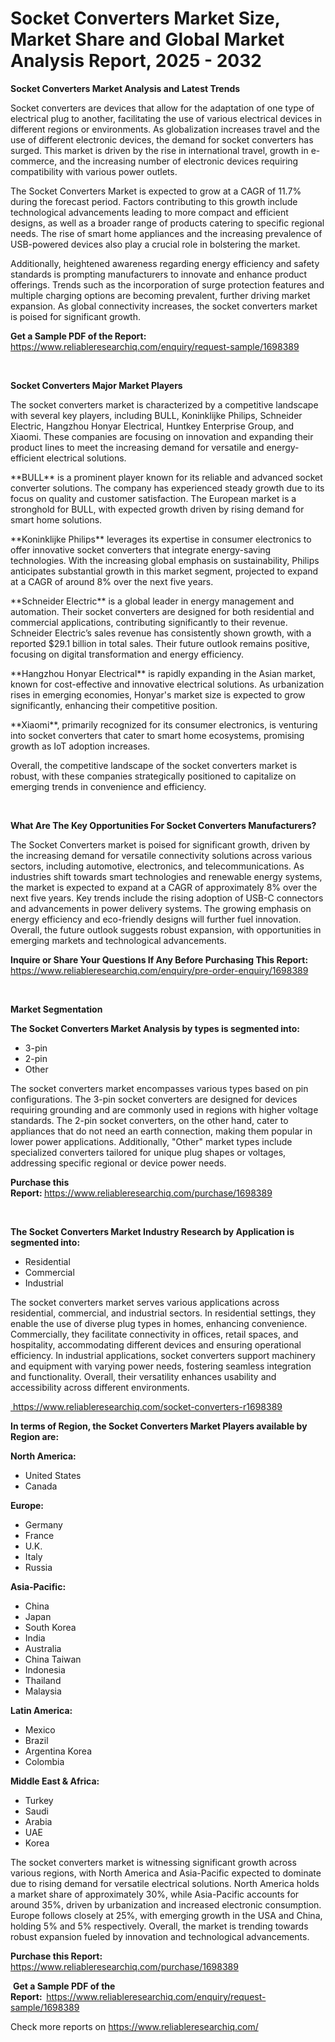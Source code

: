 <p><h1>Socket Converters Market Size, Market Share and Global Market Analysis Report, 2025 - 2032</h1></p><p><strong>Socket Converters Market Analysis and Latest Trends</strong></p>
<p><p>Socket converters are devices that allow for the adaptation of one type of electrical plug to another, facilitating the use of various electrical devices in different regions or environments. As globalization increases travel and the use of different electronic devices, the demand for socket converters has surged. This market is driven by the rise in international travel, growth in e-commerce, and the increasing number of electronic devices requiring compatibility with various power outlets.</p><p>The Socket Converters Market is expected to grow at a CAGR of 11.7% during the forecast period. Factors contributing to this growth include technological advancements leading to more compact and efficient designs, as well as a broader range of products catering to specific regional needs. The rise of smart home appliances and the increasing prevalence of USB-powered devices also play a crucial role in bolstering the market. </p><p>Additionally, heightened awareness regarding energy efficiency and safety standards is prompting manufacturers to innovate and enhance product offerings. Trends such as the incorporation of surge protection features and multiple charging options are becoming prevalent, further driving market expansion. As global connectivity increases, the socket converters market is poised for significant growth.</p></p>
<p><strong>Get a Sample PDF of the Report:&nbsp;</strong> <a href="https://www.reliableresearchiq.com/enquiry/request-sample/1698389?utm_campaign=2443&utm_medium=2&utm_source=Github&utm_content=ia&utm_term=27032025&utm_id=socket-converters">https://www.reliableresearchiq.com/enquiry/request-sample/1698389</a></p>
<p>&nbsp;</p>
<p><strong>Socket Converters Major Market Players</strong></p>
<p><p>The socket converters market is characterized by a competitive landscape with several key players, including BULL, Koninklijke Philips, Schneider Electric, Hangzhou Honyar Electrical, Huntkey Enterprise Group, and Xiaomi. These companies are focusing on innovation and expanding their product lines to meet the increasing demand for versatile and energy-efficient electrical solutions.</p><p>**BULL** is a prominent player known for its reliable and advanced socket converter solutions. The company has experienced steady growth due to its focus on quality and customer satisfaction. The European market is a stronghold for BULL, with expected growth driven by rising demand for smart home solutions.</p><p>**Koninklijke Philips** leverages its expertise in consumer electronics to offer innovative socket converters that integrate energy-saving technologies. With the increasing global emphasis on sustainability, Philips anticipates substantial growth in this market segment, projected to expand at a CAGR of around 8% over the next five years.</p><p>**Schneider Electric** is a global leader in energy management and automation. Their socket converters are designed for both residential and commercial applications, contributing significantly to their revenue. Schneider Electric’s sales revenue has consistently shown growth, with a reported $29.1 billion in total sales. Their future outlook remains positive, focusing on digital transformation and energy efficiency.</p><p>**Hangzhou Honyar Electrical** is rapidly expanding in the Asian market, known for cost-effective and innovative electrical solutions. As urbanization rises in emerging economies, Honyar's market size is expected to grow significantly, enhancing their competitive position.</p><p>**Xiaomi**, primarily recognized for its consumer electronics, is venturing into socket converters that cater to smart home ecosystems, promising growth as IoT adoption increases.</p><p>Overall, the competitive landscape of the socket converters market is robust, with these companies strategically positioned to capitalize on emerging trends in convenience and efficiency.</p></p>
<p>&nbsp;</p>
<p><strong>What Are The Key Opportunities For Socket Converters Manufacturers?</strong></p>
<p><p>The Socket Converters market is poised for significant growth, driven by the increasing demand for versatile connectivity solutions across various sectors, including automotive, electronics, and telecommunications. As industries shift towards smart technologies and renewable energy systems, the market is expected to expand at a CAGR of approximately 8% over the next five years. Key trends include the rising adoption of USB-C connectors and advancements in power delivery systems. The growing emphasis on energy efficiency and eco-friendly designs will further fuel innovation. Overall, the future outlook suggests robust expansion, with opportunities in emerging markets and technological advancements.</p></p>
<p><strong>Inquire or Share Your Questions If Any Before Purchasing This Report:</strong> <a href="https://www.reliableresearchiq.com/enquiry/pre-order-enquiry/1698389?utm_campaign=2443&utm_medium=2&utm_source=Github&utm_content=ia&utm_term=27032025&utm_id=socket-converters">https://www.reliableresearchiq.com/enquiry/pre-order-enquiry/1698389</a></p>
<p>&nbsp;</p>
<p><strong>Market Segmentation</strong></p>
<p><strong>The Socket Converters Market Analysis by types is segmented into:</strong></p>
<p><ul><li>3-pin</li><li>2-pin</li><li>Other</li></ul></p>
<p><p>The socket converters market encompasses various types based on pin configurations. The 3-pin socket converters are designed for devices requiring grounding and are commonly used in regions with higher voltage standards. The 2-pin socket converters, on the other hand, cater to appliances that do not need an earth connection, making them popular in lower power applications. Additionally, "Other" market types include specialized converters tailored for unique plug shapes or voltages, addressing specific regional or device power needs.</p></p>
<p><strong>Purchase this Report:&nbsp;</strong><a href="https://www.reliableresearchiq.com/purchase/1698389?utm_campaign=2443&utm_medium=2&utm_source=Github&utm_content=ia&utm_term=27032025&utm_id=socket-converters">https://www.reliableresearchiq.com/purchase/1698389</a></p>
<p>&nbsp;</p>
<p><strong>The Socket Converters Market Industry Research by Application is segmented into:</strong></p>
<p><ul><li>Residential</li><li>Commercial</li><li>Industrial</li></ul></p>
<p><p>The socket converters market serves various applications across residential, commercial, and industrial sectors. In residential settings, they enable the use of diverse plug types in homes, enhancing convenience. Commercially, they facilitate connectivity in offices, retail spaces, and hospitality, accommodating different devices and ensuring operational efficiency. In industrial applications, socket converters support machinery and equipment with varying power needs, fostering seamless integration and functionality. Overall, their versatility enhances usability and accessibility across different environments.</p></p>
<p><a href="https://www.reliableresearchiq.com/socket-converters-r1698389?utm_campaign=2443&utm_medium=2&utm_source=Github&utm_content=ia&utm_term=27032025&utm_id=socket-converters">&nbsp;https://www.reliableresearchiq.com/socket-converters-r1698389</a></p>
<p><strong>In terms of Region, the Socket Converters Market Players available by Region are:</strong></p>
<p>
    <p> <strong> North America: </strong>
        <ul>
            <li>United States</li>
            <li>Canada</li>
        </ul>
        </p> 
    <p> <strong> Europe: </strong>
        <ul>
            <li>Germany</li>
            <li>France</li>
            <li>U.K.</li>
            <li>Italy</li>
            <li>Russia</li>
        </ul>
        </p> 
    <p> <strong> Asia-Pacific: </strong>
        <ul>
            <li>China</li>
            <li>Japan</li>
            <li>South Korea</li>
            <li>India</li>
            <li>Australia</li>
            <li>China Taiwan</li>
            <li>Indonesia</li>
            <li>Thailand</li>
            <li>Malaysia</li>
        </ul>
        </p> 
    <p> <strong> Latin America: </strong>
        <ul>
            <li>Mexico</li>
            <li>Brazil</li>
            <li>Argentina Korea</li>
            <li>Colombia</li>
        </ul>
        </p> 
    <p> <strong> Middle East & Africa: </strong>
        <ul>
            <li>Turkey</li>
            <li>Saudi</li>
            <li>Arabia</li>
            <li>UAE</li>
            <li>Korea</li>
        </ul>
    </p>
    </p>
<p><p>The socket converters market is witnessing significant growth across various regions, with North America and Asia-Pacific expected to dominate due to rising demand for versatile electrical solutions. North America holds a market share of approximately 30%, while Asia-Pacific accounts for around 35%, driven by urbanization and increased electronic consumption. Europe follows closely at 25%, with emerging growth in the USA and China, holding 5% and 5% respectively. Overall, the market is trending towards robust expansion fueled by innovation and technological advancements.</p></p>
<p><strong>Purchase this Report: </strong><a href="https://www.reliableresearchiq.com/purchase/1698389?utm_campaign=2443&utm_medium=2&utm_source=Github&utm_content=ia&utm_term=27032025&utm_id=socket-converters">https://www.reliableresearchiq.com/purchase/1698389</a></p>
<p>&nbsp;<strong>Get a Sample PDF of the Report:&nbsp;&nbsp;</strong><a href="https://www.reliableresearchiq.com/enquiry/request-sample/1698389?utm_campaign=2443&utm_medium=2&utm_source=Github&utm_content=ia&utm_term=27032025&utm_id=socket-converters">https://www.reliableresearchiq.com/enquiry/request-sample/1698389</a></p>
<p><strong></strong></p>
<p>Check more reports on <a href="https://www.reliableresearchiq.com/?utm_campaign=2443&utm_medium=2&utm_source=Github&utm_content=ia&utm_term=27032025&utm_id=socket-converters">https://www.reliableresearchiq.com/</a></p>